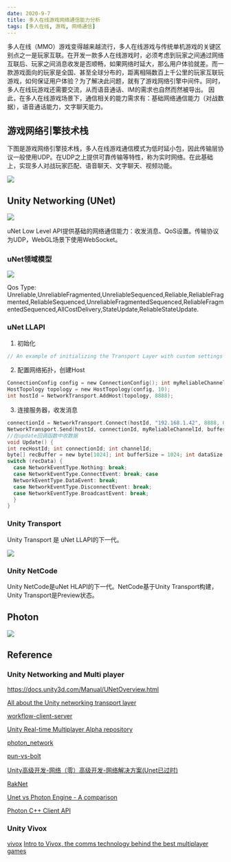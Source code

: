```yaml
---
date: 2020-9-7
title: 多人在线游戏网络通信能力分析
tags: [多人在线, 游戏, 网络通信]
---
```


多人在线（MMO）游戏变得越来越流行，多人在线游戏与传统单机游戏的关键区别点之一是玩家互联。在开发一款多人在线游戏时，必须考虑到玩家之间通过网络互联后、玩家之间消息收发是否顺畅，如果网络时延大，那么用户体验就差。而一款游戏面向的玩家是全国、甚至全球分布的，距离相隔数百上千公里的玩家互联玩游戏，如何保证用户体验？为了解决此问题，就有了游戏网络引擎中间件。同时，多人在线玩游戏还需要交流，从而语音通话、IM的需求也自然而然被导出。
因此，在多人在线游戏场景下，通信相关的能力需求有：基础网络通信能力（对战数据），语音通话能力，文字聊天能力。

## 游戏网络引擎技术栈

下图是游戏网络引擎技术栈，多人在线游戏通信模式为低时延小包，因此传输层协议一般使用UDP。在UDP之上提供可靠传输等特性，称为实时网络。在此基础上，实现多人对战玩家匹配、语音聊天、文字聊天、视频功能。

![](/images/game-networking/game-networking-1.png)

## Unity Networking (UNet)

![](/images/game-networking/game-networking-unity.png)

uNet Low Level API提供基础的网络通信能力：收发消息、QoS设置。传输协议为UDP，WebGL场景下使用WebSocket。

### uNet领域模型

![](/images/game-networking/game-networking-unity-2.png)

Qos Type: Unreliable,UnreliableFragmented,UnreliableSequenced,Reliable,ReliableFragmented,ReliableSequenced,UnreliableFragmentedSequenced,ReliableFragmentedSequenced,AllCostDelivery,StateUpdate,ReliableStateUpdate.

### uNet LLAPI

1. 初始化

```c
// An example of initializing the Transport Layer with custom settings GlobalConfig gConfig = new GlobalConfig(); gConfig.MaxPacketSize = 500; NetworkTransport.Init(gConfig);

```

2. 配置网络拓扑，创建Host

```c
ConnectionConfig config = new ConnectionConfig(); int myReliableChannelId = config.AddChannel(QosType.Reliable); int myUnreliableChannelId = config.AddChannel(QosType.Unreliable);
HostTopology topology = new HostTopology(config, 10);
int hostId = NetworkTransport.AddHost(topology, 8888);

```

3. 连接服务器，收发消息

```c
connectionId = NetworkTransport.Connect(hostId, "192.168.1.42", 8888, 0, out error);
NetworkTransport.Send(hostId, connectionId, myReliableChannelId, buffer, bufferLength, out error);
//在update回调函数中收数据
void Update() { 
int recHostId; int connectionId; int channelId; 
byte[] recBuffer = new byte[1024]; int bufferSize = 1024; int dataSize; byte error; NetworkEventType recData = NetworkTransport.Receive(out recHostId, out connectionId, out channelId, recBuffer, bufferSize, out dataSize, out error); 
switch (recData) { 
  case NetworkEventType.Nothing: break; 
  case NetworkEventType.ConnectEvent: break; case 
  NetworkEventType.DataEvent: break; 
  case NetworkEventType.DisconnectEvent: break; 
  case NetworkEventType.BroadcastEvent: break; 
  } 
}

```

### Unity Transport

Unity Transport 是 uNet LLAPI的下一代。

![](/images/game-networking/game-networking-unit-transport.png)

### Unity NetCode

Unity NetCode是uNet HLAPI的下一代。NetCode基于Unity Transport构建，Unity Transport是Preview状态。

## Photon

![](/images/game-networking/game-networking-photon.png)

## Reference

### Unity Networking and Multi player

https://docs.unity3d.com/Manual/UNetOverview.html

[All about the Unity networking transport layer](https://blogs.unity3d.com/2014/06/11/all-about-the-unity-networking-transport-layer/)

[workflow-client-server](https://docs.unity3d.com/Packages/com.unity.transport@0.4/manual/workflow-client-server.html)

[Unity Real-time Multiplayer Alpha repository](https://github.com/Unity-Technologies/multiplayer)

[photon_network](https://doc-api.photonengine.com/en/pun/v2/class_photon_1_1_pun_1_1_photon_network.html)

[pun-vs-bolt](https://doc.photonengine.com/en-us/pun/current/reference/pun-vs-bolt)

[Unity高级开发-网络（零）高级开发-网络解决方案(Unet已过时)](https://www.jianshu.com/p/a5c0844a0590)

[RakNet](https://github.com/facebookarchive/RakNet)

[Unet vs Photon Engine - A comparison](https://www.youtube.com/watch?v=xLECRl1eyGk)

[Photon C++ Client API](https://doc-api.photonengine.com/en/cpp/current/a05875.html)

### Unity Vivox

[vivox](https://unity.com/products/vivox)
[Intro to Vivox, the comms technology behind the best multiplayer games](http://uniteseoul.com/2019/PDF/D2T2S7.pdf)